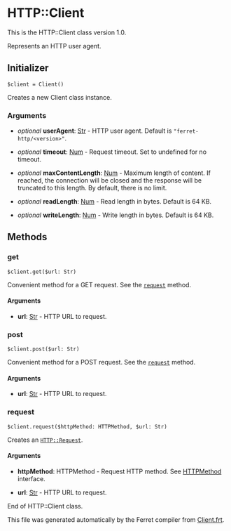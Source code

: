 # HTTP::Client

This is the HTTP::Client class version 1.0.

Represents an HTTP user agent.


## Initializer

```
$client = Client()
```

Creates a new Client class instance.


### Arguments

* *optional* __userAgent__: [Str](/std/doc/String.md) - HTTP user agent. Default is `"ferret-http/<version>"`.

* *optional* __timeout__: [Num](/std/doc/Number.md) - Request timeout. Set to undefined for no timeout.

* *optional* __maxContentLength__: [Num](/std/doc/Number.md) - Maximum length of content.
If reached, the connection will be closed
and the response will be truncated to this length.
By default, there is no limit.

* *optional* __readLength__: [Num](/std/doc/Number.md) - Read length in bytes. Default is 64 KB.

* *optional* __writeLength__: [Num](/std/doc/Number.md) - Write length in bytes. Default is 64 KB.

## Methods

### get

```
$client.get($url: Str)
```

Convenient method for a GET request.
See the [`request`](#request) method.


#### Arguments

* __url__: [Str](/std/doc/String.md) - HTTP URL to request.



### post

```
$client.post($url: Str)
```

Convenient method for a POST request.
See the [`request`](#request) method.


#### Arguments

* __url__: [Str](/std/doc/String.md) - HTTP URL to request.



### request

```
$client.request($httpMethod: HTTPMethod, $url: Str)
```

Creates an [`HTTP::Request`](Request.md).


#### Arguments

* __httpMethod__: HTTPMethod - Request HTTP method.
See [HTTPMethod](../HTTP.md#httpmethod) interface.

* __url__: [Str](/std/doc/String.md) - HTTP URL to request.







End of HTTP::Client class.

This file was generated automatically by the Ferret compiler from
[Client.frt](../Client.frt).
